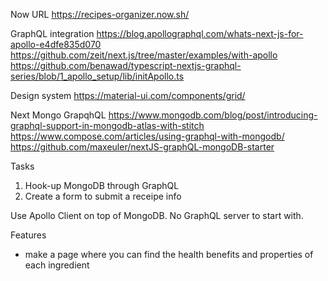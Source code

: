 Now URL https://recipes-organizer.now.sh/

GraphQL integration
https://blog.apollographql.com/whats-next-js-for-apollo-e4dfe835d070
https://github.com/zeit/next.js/tree/master/examples/with-apollo
https://github.com/benawad/typescript-nextjs-graphql-series/blob/1_apollo_setup/lib/initApollo.ts

Design system
https://material-ui.com/components/grid/

Next Mongo GrapqhQL
https://www.mongodb.com/blog/post/introducing-graphql-support-in-mongodb-atlas-with-stitch
https://www.compose.com/articles/using-graphql-with-mongodb/
https://github.com/maxeuler/nextJS-graphQL-mongoDB-starter

Tasks
1. Hook-up MongoDB through GraphQL
2. Create a form to submit a receipe info

Use Apollo Client on top of MongoDB. No GraphQL server to start with.

Features
 - make a page where you can find the health benefits and properties of each ingredient




